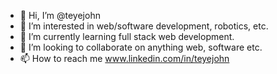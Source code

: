- 👋 Hi, I’m @teyejohn
- 👀 I’m interested in web/software development, robotics, etc.
- 🌱 I’m currently learning full stack web development.
- 💞️ I’m looking to collaborate on anything web, software etc.
- 📫 How to reach me www.linkedin.com/in/teyejohn

<!---
teyejohn/teyejohn is a ✨ special ✨ repository because its `README.md` (this file) appears on your GitHub profile.
You can click the Preview link to take a look at your changes.
--->
